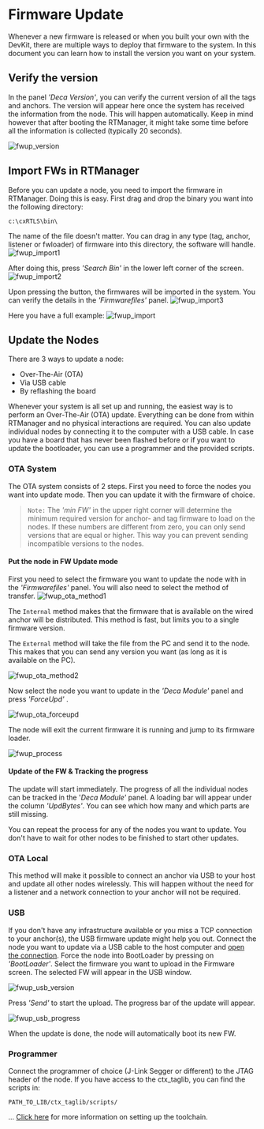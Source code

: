 # Firmware Update
Whenever a new firmware is released or when you built your own with the DevKit, there are multiple ways to deploy that firmware to the system.
In this document you can learn how to install the version you want on your system.

## Verify the version
In the panel _'Deca Version'_, you can verify the current version of all the tags and anchors.
The version will appear here once the system has received the information from the node. This will happen automatically. Keep in mind however that after booting the RTManager, it might take some time before all the information is collected (typically 20 seconds).

![fwup_version](./img/cxRTLS/fwup_version.png)

## Import FWs in RTManager
Before you can update a node, you need to import the firmware in RTManager. Doing this is easy. First drag and drop the binary you want into the following directory:
```
c:\cxRTLS\bin\
```
The name of the file doesn't matter. You can drag in any type (tag, anchor, listener or fwloader) of firmware into this directory, the software will handle.
![fwup_import1](./img/cxRTLS/fwup_import_1.png)

After doing this, press _'Search Bin'_ in the lower left corner of the screen.
![fwup_import2](./img/cxRTLS/fwup_import_2.png)

Upon pressing the button, the firmwares will be imported in the system. You can verify the details in the _'Firmwarefiles'_ panel.
![fwup_import3](./img/cxRTLS/fwup_import_3.png)

Here you have a full example:
![fwup_import](./img/cxRTLS/fwup_import.gif)



## Update the Nodes
There are 3 ways to update a node:
 - Over-The-Air (OTA)
 - Via USB cable
 - By reflashing the board

Whenever your system is all set up and running, the easiest way is to perform an Over-The-Air (OTA) update. Everything can be done from within RTManager and no physical interactions are required. You can also update individual nodes by connecting it to the computer with a USB cable. In case you have a board that has never been flashed before or if you want to update the bootloader, you can use a programmer and the provided scripts.

### OTA System
The OTA system consists of 2 steps. First you need to force the nodes you want into update mode. Then you can update it with the firmware of choice.
> `Note:` The _'min FW'_ in the upper right corner will determine the minimum required version for anchor- and tag firmware to load on the nodes. If these numbers are different from zero, you can only send versions that are equal or higher. This way you can prevent sending incompatible versions to the nodes.

#### Put the node in FW Update mode
First you need to select the firmware you want to update the node with in the _'Firmwarefiles'_ panel.
You will also need to select the method of transfer.
![fwup_ota_method1](./img/cxRTLS/fwup_ota_method1.png)

The `Internal` method makes that the firmware that is available on the wired anchor will be distributed. This method is fast, but limits you to a single firmware version.

The `External` method will take the file from the PC and send it to the node. This makes that you can send any version you want (as long as it is available on the PC).

![fwup_ota_method2](./img/cxRTLS/fwup_ota_method2.png)

Now select the node you want to update in the _'Deca Module'_ panel and press _'ForceUpd'_ .

![fwup_ota_forceupd](./img/cxRTLS/fwup_ota_forceupd.png)

The node will exit the current firmware it is running and jump to its firmware loader.

![fwup_process](./img/cxRTLS/fwup_process.gif)


#### Update of the FW & Tracking the progress
The update will start immediately. The progress of all the individual nodes can be tracked in the '_Deca Module'_ panel. A loading bar will appear under the column _'UpdBytes'_. You can see which how many and which parts are still missing.

You can repeat the process for any of the nodes you want to update.
You don't have to wait for other nodes to be finished to start other updates.

### OTA Local <Badge text="under development" type="error"/>
This method will make it possible to connect an anchor via USB to your host and update all other nodes wirelessly. This will happen without the need for a listener and a network connection to your anchor will not be required.

### USB
If you don't have any infrastructure available or you miss a TCP connection to your anchor(s), the USB firmware update might help you out.
Connect the node you want to update via a USB cable to the host computer and [open the connection](TODO).
Force the node into BootLoader by pressing on _'BootLoader'_. Select the firmware you want to upload in the Firmware screen. The selected FW will appear in the USB window.

![fwup_usb_version](./img/cxRTLS/fwup_usb_version.png)

Press _'Send'_ to start the upload. The progress bar of the update will appear.

![fwup_usb_progress](./img/cxRTLS/fwup_usb_progress.png)

When the update is done, the node will automatically boot its new FW.

### Programmer
Connect the programmer of choice (J-Link Segger or different) to the JTAG header of the node.
If you have access to the ctx_taglib, you can find the scripts in:
```
PATH_TO_LIB/ctx_taglib/scripts/
```
...
[Click here](LINKREQUIRED) for more information on setting up the toolchain.
